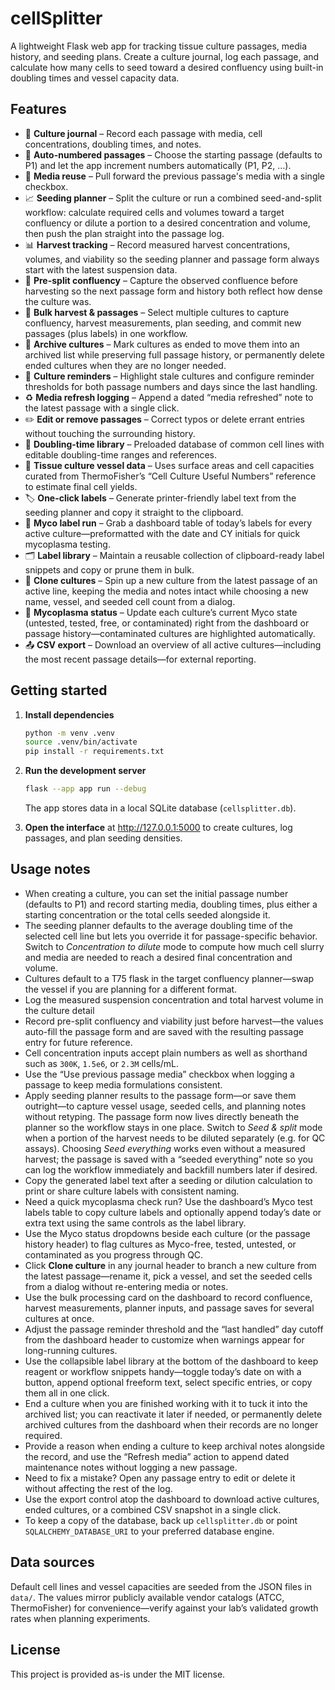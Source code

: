 # cellSplitter

A lightweight Flask web app for tracking tissue culture passages, media history, and
seeding plans. Create a culture journal, log each passage, and calculate how many cells to
seed toward a desired confluency using built-in doubling times and vessel capacity data.

## Features

- 📓 **Culture journal** – Record each passage with media, cell concentrations, doubling
  times, and notes.
- 🔁 **Auto-numbered passages** – Choose the starting passage (defaults to P1) and let the
  app increment numbers automatically (P1, P2, …).
- 🧪 **Media reuse** – Pull forward the previous passage's media with a single checkbox.
- 📈 **Seeding planner** – Split the culture or run a combined seed-and-split workflow:
  calculate required cells and volumes toward a target confluency or dilute a portion to a
  desired concentration and volume, then push the plan straight into the passage log.
- 📊 **Harvest tracking** – Record measured harvest concentrations, volumes, and
  viability so the seeding planner and passage form always start with the latest
  suspension data.
- 🌱 **Pre-split confluency** – Capture the observed confluence before harvesting so the
  next passage form and history both reflect how dense the culture was.
- 🧫 **Bulk harvest & passages** – Select multiple cultures to capture confluency,
  harvest measurements, plan seeding, and commit new passages (plus labels) in one
  workflow.
- 📁 **Archive cultures** – Mark cultures as ended to move them into an archived list
  while preserving full passage history, or permanently delete ended cultures when
  they are no longer needed.
- 🔔 **Culture reminders** – Highlight stale cultures and configure reminder thresholds for
  both passage numbers and days since the last handling.
- ♻️ **Media refresh logging** – Append a dated “media refreshed” note to the latest
  passage with a single click.
- ✏️ **Edit or remove passages** – Correct typos or delete errant entries without touching
  the surrounding history.
- 🧬 **Doubling-time library** – Preloaded database of common cell lines with editable
  doubling-time ranges and references.
- 🧮 **Tissue culture vessel data** – Uses surface areas and cell capacities curated from
  ThermoFisher’s “Cell Culture Useful Numbers” reference to estimate final cell yields.
- 🏷️ **One-click labels** – Generate printer-friendly label text from the seeding planner
  and copy it straight to the clipboard.
- 🧾 **Myco label run** – Grab a dashboard table of today’s labels for every active
  culture—preformatted with the date and CY initials for quick mycoplasma testing.
- 🗂️ **Label library** – Maintain a reusable collection of clipboard-ready label snippets
  and copy or prune them in bulk.
- 🔀 **Clone cultures** – Spin up a new culture from the latest passage of an active
  line, keeping the media and notes intact while choosing a new name, vessel, and seeded
  cell count from a dialog.
- 🧼 **Mycoplasma status** – Update each culture’s current Myco state (untested, tested,
  free, or contaminated) right from the dashboard or passage history—contaminated
  cultures are highlighted automatically.
- 📤 **CSV export** – Download an overview of all active cultures—including the most
  recent passage details—for external reporting.

## Getting started

1. **Install dependencies**

   ```bash
   python -m venv .venv
   source .venv/bin/activate
   pip install -r requirements.txt
   ```

2. **Run the development server**

   ```bash
   flask --app app run --debug
   ```

   The app stores data in a local SQLite database (`cellsplitter.db`).

3. **Open the interface** at <http://127.0.0.1:5000> to create cultures, log passages, and
   plan seeding densities.

## Usage notes

- When creating a culture, you can set the initial passage number (defaults to P1) and
  record starting media, doubling times, plus either a starting concentration or the
  total cells seeded alongside it.
- The seeding planner defaults to the average doubling time of the selected cell line but
  lets you override it for passage-specific behavior. Switch to *Concentration to dilute*
  mode to compute how much cell slurry and media are needed to reach a desired final
  concentration and volume.
- Cultures default to a T75 flask in the target confluency planner—swap the vessel if you
  are planning for a different format.
- Log the measured suspension concentration and total harvest volume in the culture detail
- Record pre-split confluency and viability just before harvest—the values auto-fill the
  passage form and are saved with the resulting passage entry for future reference.
- Cell concentration inputs accept plain numbers as well as shorthand such as `300K`,
  `1.5e6`, or `2.3M` cells/mL.
- Use the “Use previous passage media” checkbox when logging a passage to keep media
  formulations consistent.
- Apply seeding planner results to the passage form—or save them outright—to capture
  vessel usage, seeded cells, and planning notes without retyping. The passage form now
  lives directly beneath the planner so the workflow stays in one place. Switch to
  *Seed & split* mode when a portion of the harvest needs to be diluted separately
  (e.g. for QC assays). Choosing *Seed everything* works even without a measured harvest;
  the passage is saved with a “seeded everything” note so you can log the workflow
  immediately and backfill numbers later if desired.
- Copy the generated label text after a seeding or dilution calculation to print or share
  culture labels with consistent naming.
- Need a quick mycoplasma check run? Use the dashboard’s Myco test labels table to copy
  culture labels and optionally append today’s date or extra text using the same controls
  as the label library.
- Use the Myco status dropdowns beside each culture (or the passage history header) to
  flag cultures as Myco-free, tested, untested, or contaminated as you progress through
  QC.
- Click **Clone culture** in any journal header to branch a new culture from the latest
  passage—rename it, pick a vessel, and set the seeded cells from a dialog without
  re-entering media or notes.
- Use the bulk processing card on the dashboard to record confluence, harvest measurements,
  planner inputs, and passage saves for several cultures at once.
- Adjust the passage reminder threshold and the “last handled” day cutoff from the
  dashboard header to customize when warnings appear for long-running cultures.
- Use the collapsible label library at the bottom of the dashboard to keep reagent or
  workflow snippets handy—toggle today’s date on with a button, append optional freeform
  text, select specific entries, or copy them all in one click.
- End a culture when you are finished working with it to tuck it into the archived list;
  you can reactivate it later if needed, or permanently delete archived cultures from the
  dashboard when their records are no longer required.
- Provide a reason when ending a culture to keep archival notes alongside the record, and
  use the “Refresh media” action to append dated maintenance notes without logging a new
  passage.
- Need to fix a mistake? Open any passage entry to edit or delete it without affecting the
  rest of the log.
- Use the export control atop the dashboard to download active cultures, ended cultures,
  or a combined CSV snapshot in a single click.
- To keep a copy of the database, back up `cellsplitter.db` or point `SQLALCHEMY_DATABASE_URI`
  to your preferred database engine.

## Data sources

Default cell lines and vessel capacities are seeded from the JSON files in `data/`. The
values mirror publicly available vendor catalogs (ATCC, ThermoFisher) for convenience—verify
against your lab’s validated growth rates when planning experiments.

## License

This project is provided as-is under the MIT license.
